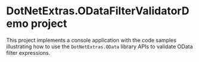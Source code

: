 ﻿# DotNetExtras.ODataFilterValidatorDemo project
This project implements a console application with the code samples illustrating how to use the `DotNetExtras.OData` library APIs to validate OData filter expressions.